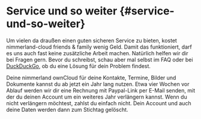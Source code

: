 # **Service und so weiter** {#service-und-so-weiter}

Um vielen da draußen einen guten sicheren Service zu bieten, kostet nimmerland-cloud friends & family wenig Geld. Damit das funktioniert, darf es uns auch fast keine zusätzliche Arbeit machen. Natürlich helfen wir dir bei Fragen gern. Bevor du schreibst, schau aber mal selbst im FAQ oder bei [DuckDuckGo](https://duckduckgo.com/), ob du eine Lösung für dein Problem findest.

Deine nimmerland ownCloud für deine Kontakte, Termine, Bilder und Dokumente kannst du ab jetzt ein Jahr lang nutzen. Etwa vier Wochen vor Ablauf werden wir dir eine Rechnung mit Paypal-Link per E-Mail senden, mit der du deinen Account um ein weiteres Jahr verlängern kannst. Wenn du nicht verlängern möchtest, zahlst du einfach nicht. Dein Account und auch deine Daten werden dann zum Stichtag gelöscht.